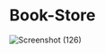 # Book-Store

![Screenshot (126)](https://user-images.githubusercontent.com/85219856/177013800-221f926f-c6b1-42bd-9c9c-15142f20063d.png)
